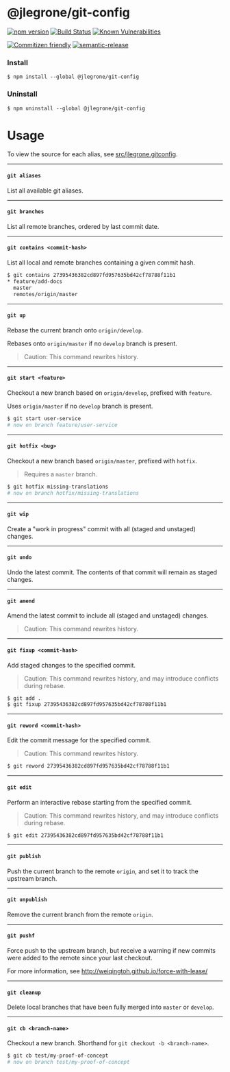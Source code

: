 # @jlegrone/git-config

[![npm version](https://badge.fury.io/js/%40jlegrone%2Fgit-config.svg)](https://badge.fury.io/js/%40jlegrone%2Fgit-config)
[![Build Status](https://travis-ci.org/jlegrone/git-config.svg?branch=master)](https://travis-ci.org/jlegrone/git-config)
[![Known Vulnerabilities](https://snyk.io/test/github/jlegrone/git-config/badge.svg)](https://snyk.io/test/github/jlegrone/git-config)

[![Commitizen friendly](https://img.shields.io/badge/commitizen-friendly-brightgreen.svg)](http://commitizen.github.io/cz-cli/)
[![semantic-release](https://img.shields.io/badge/%20%20%F0%9F%93%A6%F0%9F%9A%80-semantic--release-e10079.svg)](https://github.com/semantic-release/semantic-release)

### Install

```
$ npm install --global @jlegrone/git-config
```

### Uninstall

```
$ npm uninstall --global @jlegrone/git-config
```

# Usage

To view the source for each alias, see [src/jlegrone.gitconfig](src/jlegrone.gitconfig).

<hr>

#### `git aliases`

List all available git aliases.

<hr>

#### `git branches`

List all remote branches, ordered by last commit date.

<hr>

#### `git contains <commit-hash>`

List all local and remote branches containing a given commit hash.

```bash
$ git contains 27395436382cd897fd957635bd42cf78788f11b1
* feature/add-docs
  master
  remotes/origin/master
```

<hr>

#### `git up`

Rebase the current branch onto `origin/develop`.

Rebases onto `origin/master` if no `develop` branch is present.

> Caution: This command rewrites history.

<hr>

#### `git start <feature>`

Checkout a new branch based on `origin/develop`, prefixed with `feature`.

Uses `origin/master` if no `develop` branch is present.

```bash
$ git start user-service
# now on branch feature/user-service
```

<hr>

#### `git hotfix <bug>`

Checkout a new branch based `origin/master`, prefixed with `hotfix`.

> Requires a `master` branch.

```bash
$ git hotfix missing-translations
# now on branch hotfix/missing-translations
```

<hr>

#### `git wip`

Create a "work in progress" commit with all (staged and unstaged) changes.

<hr>

#### `git undo`

Undo the latest commit. The contents of that commit will remain as staged changes.

<hr>

#### `git amend`

Amend the latest commit to include all (staged and unstaged) changes.

> Caution: This command rewrites history.

<hr>

#### `git fixup <commit-hash>`

Add staged changes to the specified commit.

> Caution: This command rewrites history, and may introduce conflicts during rebase.

```bash
$ git add .
$ git fixup 27395436382cd897fd957635bd42cf78788f11b1
```

<hr>

#### `git reword <commit-hash>`

Edit the commit message for the specified commit.

> Caution: This command rewrites history.

```bash
$ git reword 27395436382cd897fd957635bd42cf78788f11b1
```

<hr>

#### `git edit`

Perform an interactive rebase starting from the specified commit.

> Caution: This command rewrites history, and may introduce conflicts during rebase.

```bash
$ git edit 27395436382cd897fd957635bd42cf78788f11b1
```

<hr>

#### `git publish`

Push the current branch to the remote `origin`, and set it to track the upstream branch.

<hr>

#### `git unpublish`

Remove the current branch from the remote `origin`.

<hr>

#### `git pushf`

Force push to the upstream branch, but receive a warning if new commits were added to the remote since your last checkout.

For more information, see http://weiqingtoh.github.io/force-with-lease/

<hr>

#### `git cleanup`

Delete local branches that have been fully merged into `master` or `develop`.

<hr>

#### `git cb <branch-name>`

Checkout a new branch. Shorthand for `git checkout -b <branch-name>`.

```bash
$ git cb test/my-proof-of-concept
# now on branch test/my-proof-of-concept
```